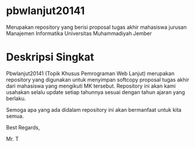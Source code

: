 # pbwlanjut20141
Merupakan repository yang berisi proposal tugas akhir mahasiswa jurusan Manajemen Informatika Universitas Muhammadiyah Jember

# Deskripsi Singkat
Pbwlanjut20141 (Topik Khusus Pemrograman Web Lanjut) merupakan repository yang digunakan untuk menyimpan softcopy proposal tugas akhir dari mahasiswa yang mengikuti MK tersebut. Repository ini akan kami usahakan selalu update setiap tahunnya sesuai dengan tahun ajaran yang berlaku. 

Semoga apa yang ada didalam repository ini akan bermanfaat untuk kita semua.

Best Regards,



Mr. T
